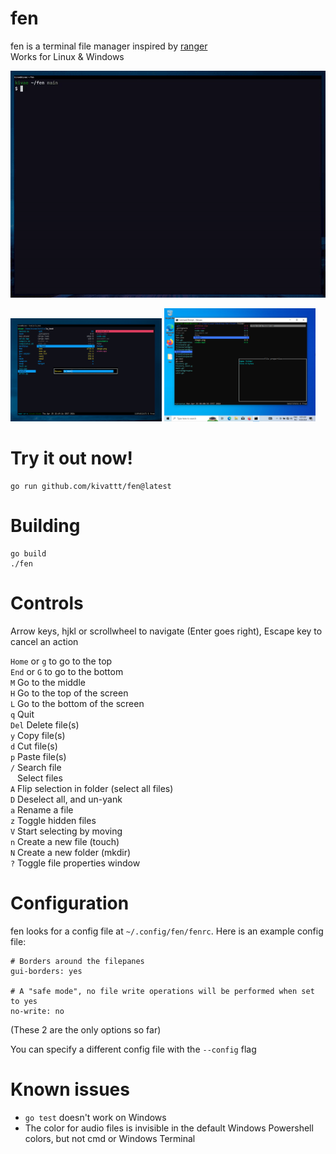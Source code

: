 # fen
fen is a terminal file manager inspired by [ranger](https://github.com/ranger/ranger)\
Works for Linux & Windows

<img src="screenshots/showcase.gif" alt="Showing deleting and creating new files" height="60%">

<p float="left">
<img src="screenshots/linux.png" alt="A screenshot of fen running on Linux, in the process of renaming a file" width="48%">
<img src="screenshots/windows.png" alt="A screenshot of fen running on Windows, showing the file properties window" width="48%">
</p>

# Try it out now!
```
go run github.com/kivattt/fen@latest
```

# Building
```
go build
./fen
```

# Controls
Arrow keys, hjkl or scrollwheel to navigate (Enter goes right), Escape key to cancel an action

`Home` or `g` to go to the top \
`End` or `G` to go to the bottom \
`M` Go to the middle \
`H` Go to the top of the screen \
`L` Go to the bottom of the screen \
`q` Quit \
`Del` Delete file(s) \
`y` Copy file(s) \
`d` Cut file(s) \
`p` Paste file(s) \
`/` Search file \
` ` Select files \
`A` Flip selection in folder (select all files) \
`D` Deselect all, and un-yank \
`a` Rename a file \
`z` Toggle hidden files \
`V` Start selecting by moving \
`n` Create a new file (touch) \
`N` Create a new folder (mkdir) \
`?` Toggle file properties window

# Configuration
fen looks for a config file at `~/.config/fen/fenrc`. Here is an example config file:
```
# Borders around the filepanes
gui-borders: yes

# A "safe mode", no file write operations will be performed when set to yes
no-write: no
```
(These 2 are the only options so far)

You can specify a different config file with the `--config` flag

# Known issues
- `go test` doesn't work on Windows
- The color for audio files is invisible in the default Windows Powershell colors, but not cmd or Windows Terminal
